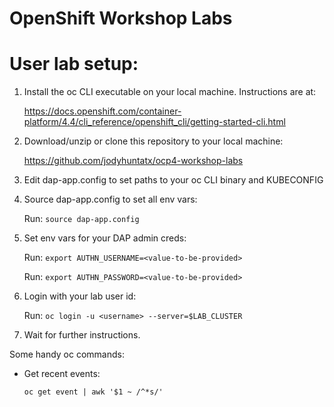 # OpenShift Workshop Labs

# User lab setup:

1) Install the oc CLI executable on your local machine. Instructions are at:

   https://docs.openshift.com/container-platform/4.4/cli_reference/openshift_cli/getting-started-cli.html

2) Download/unzip or clone this repository to your local machine:

   https://github.com/jodyhuntatx/ocp4-workshop-labs

3) Edit dap-app.config to set paths to your oc CLI binary and KUBECONFIG

4) Source dap-app.config to set all env vars:

   Run: ```source dap-app.config```

5) Set env vars for your DAP admin creds:

   Run: ```export AUTHN_USERNAME=<value-to-be-provided>```

   Run: ```export AUTHN_PASSWORD=<value-to-be-provided>```

5) Login with your lab user id:

   Run: ```oc login -u <username> --server=$LAB_CLUSTER```

6) Wait for further instructions.

Some handy oc commands:

- Get recent events:

  ```oc get event | awk '$1 ~ /^*s/'```
